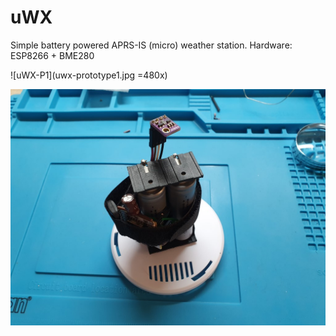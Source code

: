 # uWX
Simple battery powered APRS-IS (micro) weather station. Hardware: ESP8266 + BME280

![uWX-P1](uwx-prototype1.jpg =480x)

![uWX-P2](uwx-prototype.jpg)
